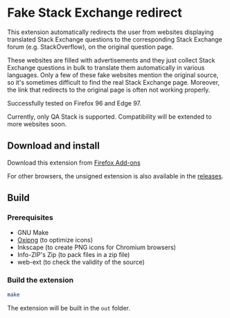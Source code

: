 # Fake Stack Exchange redirect

This extension automatically redirects the user from websites displaying translated Stack Exchange questions to the corresponding Stack Exchange forum (e.g. StackOverflow), on the original question page.

These websites are filled with advertisements and they just collect Stack Exchange questions in bulk to translate them automatically in various languages. Only a few of these fake websites mention the original source, so it's sometimes difficult to find the real Stack Exchange page. Moreover, the link that redirects to the original page is often not working properly.

Successfully tested on Firefox 96 and Edge 97.

Currently, only QA Stack is supported. Compatibility will be extended to more websites soon.

## Download and install

Download this extension from [Firefox Add-ons](https://addons.mozilla.org/firefox/addon/fake-stackexchange-redirect/)

For other browsers, the unsigned extension is also available in the [releases](https://github.com/y0lopix/fake-stackexchange-redirect/releases/latest).


## Build

### Prerequisites

- GNU Make
- [Oxipng](https://github.com/shssoichiro/oxipng) (to optimize icons)
- Inkscape (to create PNG icons for Chromium browsers)
- Info-ZIP's Zip (to pack files in a zip file)
- web-ext (to check the validity of the source)

### Build the extension

```sh
make
```

The extension will be built in the `out` folder.
